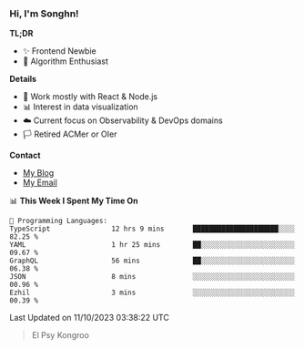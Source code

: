 ### Hi, I'm Songhn!

**TL;DR**

- ✨ Frontend Newbie
- 🎈 Algorithm Enthusiast

**Details**

- 🎯 Work mostly with React & Node.js
- 📊 Interest in data visualization
- ☁️ Current focus on Observability & DevOps domains
- 🏳️ Retired ACMer or OIer

**Contact**
- [My Blog](https://blog.songhn.com)
- [My Email](mailto:songhn233@gmail.com)

<!--START_SECTION:waka-->
📊 **This Week I Spent My Time On** 

```text
💬 Programming Languages: 
TypeScript               12 hrs 9 mins       █████████████████████░░░░   82.25 % 
YAML                     1 hr 25 mins        ██░░░░░░░░░░░░░░░░░░░░░░░   09.67 % 
GraphQL                  56 mins             ██░░░░░░░░░░░░░░░░░░░░░░░   06.38 % 
JSON                     8 mins              ░░░░░░░░░░░░░░░░░░░░░░░░░   00.96 % 
Ezhil                    3 mins              ░░░░░░░░░░░░░░░░░░░░░░░░░   00.39 % 
```


 Last Updated on 11/10/2023 03:38:22 UTC
<!--END_SECTION:waka-->

> El Psy Kongroo
